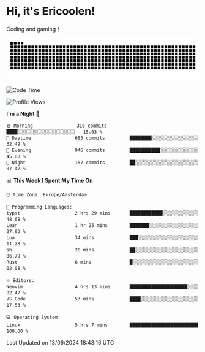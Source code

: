 # Hi, it's Ericoolen!
Coding and gaming！

<picture>
  <source media="(prefers-color-scheme: dark)" srcset="https://raw.githubusercontent.com/Eric-Song-Nop/Eric-Song-Nop/output/github-contribution-grid-snake-dark.svg">
  <source media="(prefers-color-scheme: light)" srcset="https://raw.githubusercontent.com/Eric-Song-Nop/Eric-Song-Nop/output/github-contribution-grid-snake.svg">
  <img alt="github contribution grid snake animation" src="https://raw.githubusercontent.com/Eric-Song-Nop/Eric-Song-Nop/output/github-contribution-grid-snake.svg">
</picture>

<!--START_SECTION:waka-->
![Code Time](http://img.shields.io/badge/Code%20Time-1%2C355%20hrs%2024%20mins-blue)

![Profile Views](http://img.shields.io/badge/Profile%20Views-1-blue)

**I'm a Night 🦉** 

```text
🌞 Morning                316 commits         ████░░░░░░░░░░░░░░░░░░░░░   15.03 % 
🌆 Daytime                683 commits         ████████░░░░░░░░░░░░░░░░░   32.49 % 
🌃 Evening                946 commits         ███████████░░░░░░░░░░░░░░   45.00 % 
🌙 Night                  157 commits         ██░░░░░░░░░░░░░░░░░░░░░░░   07.47 % 
```


📊 **This Week I Spent My Time On** 

```text
🕑︎ Time Zone: Europe/Amsterdam

💬 Programming Languages: 
typst                    2 hrs 29 mins       ████████████░░░░░░░░░░░░░   48.68 % 
Lean                     1 hr 25 mins        ███████░░░░░░░░░░░░░░░░░░   27.93 % 
Lua                      34 mins             ███░░░░░░░░░░░░░░░░░░░░░░   11.28 % 
sh                       20 mins             ██░░░░░░░░░░░░░░░░░░░░░░░   06.79 % 
Rust                     6 mins              █░░░░░░░░░░░░░░░░░░░░░░░░   02.08 % 

🔥 Editors: 
Neovim                   4 hrs 13 mins       █████████████████████░░░░   82.47 % 
VS Code                  53 mins             ████░░░░░░░░░░░░░░░░░░░░░   17.53 % 

💻 Operating System: 
Linux                    5 hrs 7 mins        █████████████████████████   100.00 % 
```


 Last Updated on 13/06/2024 18:43:16 UTC
<!--END_SECTION:waka-->
